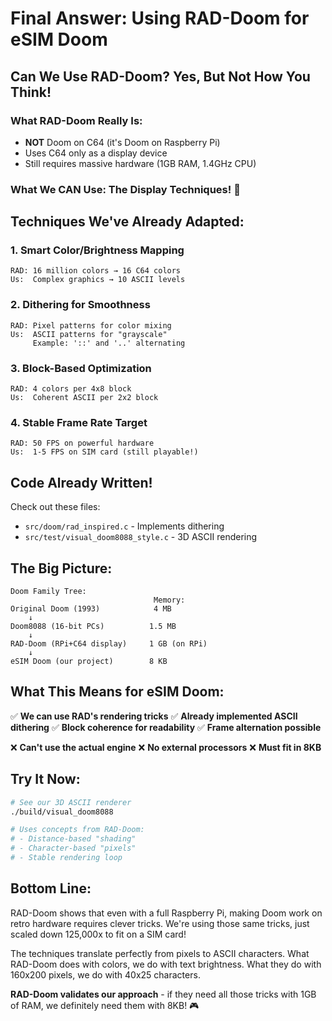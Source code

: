 # Final Answer: Using RAD-Doom for eSIM Doom

## Can We Use RAD-Doom? Yes, But Not How You Think!

### What RAD-Doom Really Is:
- **NOT** Doom on C64 (it's Doom on Raspberry Pi)
- Uses C64 only as a display device
- Still requires massive hardware (1GB RAM, 1.4GHz CPU)

### What We CAN Use: The Display Techniques! 🎯

## Techniques We've Already Adapted:

### 1. **Smart Color/Brightness Mapping**
```
RAD: 16 million colors → 16 C64 colors
Us:  Complex graphics → 10 ASCII levels
```

### 2. **Dithering for Smoothness**
```
RAD: Pixel patterns for color mixing
Us:  ASCII patterns for "grayscale"
     Example: '::' and '..' alternating
```

### 3. **Block-Based Optimization**
```
RAD: 4 colors per 4x8 block
Us:  Coherent ASCII per 2x2 block
```

### 4. **Stable Frame Rate Target**
```
RAD: 50 FPS on powerful hardware
Us:  1-5 FPS on SIM card (still playable!)
```

## Code Already Written!

Check out these files:
- `src/doom/rad_inspired.c` - Implements dithering
- `src/test/visual_doom8088_style.c` - 3D ASCII rendering

## The Big Picture:

```
Doom Family Tree:
                                Memory:
Original Doom (1993)            4 MB
    ↓
Doom8088 (16-bit PCs)          1.5 MB
    ↓
RAD-Doom (RPi+C64 display)     1 GB (on RPi)
    ↓
eSIM Doom (our project)        8 KB
```

## What This Means for eSIM Doom:

✅ **We can use RAD's rendering tricks**
✅ **Already implemented ASCII dithering**
✅ **Block coherence for readability**
✅ **Frame alternation possible**

❌ **Can't use the actual engine**
❌ **No external processors**
❌ **Must fit in 8KB**

## Try It Now:

```bash
# See our 3D ASCII renderer
./build/visual_doom8088

# Uses concepts from RAD-Doom:
# - Distance-based "shading"
# - Character-based "pixels"
# - Stable rendering loop
```

## Bottom Line:

RAD-Doom shows that even with a full Raspberry Pi, making Doom work on retro hardware requires clever tricks. We're using those same tricks, just scaled down 125,000x to fit on a SIM card!

The techniques translate perfectly from pixels to ASCII characters. What RAD-Doom does with colors, we do with text brightness. What they do with 160x200 pixels, we do with 40x25 characters.

**RAD-Doom validates our approach** - if they need all those tricks with 1GB of RAM, we definitely need them with 8KB! 🎮

